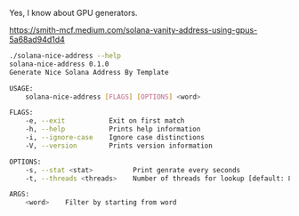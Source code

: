 Yes, I know about GPU generators.

https://smith-mcf.medium.com/solana-vanity-address-using-gpus-5a68ad94d1d4

```bash
./solana-nice-address --help
solana-nice-address 0.1.0
Generate Nice Solana Address By Template

USAGE:
    solana-nice-address [FLAGS] [OPTIONS] <word>

FLAGS:
    -e, --exit           Exit on first match
    -h, --help           Prints help information
    -i, --ignore-case    Ignore case distinctions
    -V, --version        Prints version information

OPTIONS:
    -s, --stat <stat>          Print genrate every seconds
    -t, --threads <threads>    Number of threads for lookup [default: 8]

ARGS:
    <word>    Filter by starting from word
```

